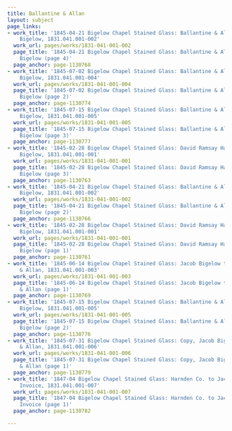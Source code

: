 ```yaml
---
title: Ballantine & Allan
layout: subject
page_links:
- work_title: '1845-04-21 Bigelow Chapel Stained Glass: Ballantine & Allan to Jacob
    Bigelow, 1831.041.001-002'
  work_url: pages/works/1831-041-001-002
  page_title: '1845-04-21 Bigelow Chapel Stained Glass: Ballantine & Allan to Jacob
    Bigelow (page 4)'
  page_anchor: page-1130768
- work_title: '1845-07-02 Bigelow Chapel Stained Glass: Ballantine & Allan to Jacob
    Bigelow, 1831.041.001-004'
  work_url: pages/works/1831-041-001-004
  page_title: '1845-07-02 Bigelow Chapel Stained Glass: Ballantine & Allan to Jacob
    Bigelow (page 2)'
  page_anchor: page-1130774
- work_title: '1845-07-15 Bigelow Chapel Stained Glass: Ballantine & Allan to Jacob
    Bigelow, 1831.041.001-005'
  work_url: pages/works/1831-041-001-005
  page_title: '1845-07-15 Bigelow Chapel Stained Glass: Ballantine & Allan to Jacob
    Bigelow (page 3)'
  page_anchor: page-1130777
- work_title: '1845-02-28 Bigelow Chapel Stained Glass: David Ramsay Hay to Jacob
    Bigelow, 1831.041.001-001'
  work_url: pages/works/1831-041-001-001
  page_title: '1845-02-28 Bigelow Chapel Stained Glass: David Ramsay Hay to Jacob
    Bigelow (page 3)'
  page_anchor: page-1130763
- work_title: '1845-04-21 Bigelow Chapel Stained Glass: Ballantine & Allan to Jacob
    Bigelow, 1831.041.001-002'
  work_url: pages/works/1831-041-001-002
  page_title: '1845-04-21 Bigelow Chapel Stained Glass: Ballantine & Allan to Jacob
    Bigelow (page 2)'
  page_anchor: page-1130766
- work_title: '1845-02-28 Bigelow Chapel Stained Glass: David Ramsay Hay to Jacob
    Bigelow, 1831.041.001-001'
  work_url: pages/works/1831-041-001-001
  page_title: '1845-02-28 Bigelow Chapel Stained Glass: David Ramsay Hay to Jacob
    Bigelow (page 1)'
  page_anchor: page-1130761
- work_title: '1845-06-14 Bigelow Chapel Stained Glass: Jacob Bigelow to Ballantine
    & Allan, 1831.041.001-003'
  work_url: pages/works/1831-041-001-003
  page_title: '1845-06-14 Bigelow Chapel Stained Glass: Jacob Bigelow to Ballantine
    & Allan (page 1)'
  page_anchor: page-1130769
- work_title: '1845-07-15 Bigelow Chapel Stained Glass: Ballantine & Allan to Jacob
    Bigelow, 1831.041.001-005'
  work_url: pages/works/1831-041-001-005
  page_title: '1845-07-15 Bigelow Chapel Stained Glass: Ballantine & Allan to Jacob
    Bigelow (page 2)'
  page_anchor: page-1130776
- work_title: '1845-07-31 Bigelow Chapel Stained Glass: Copy, Jacob Bigelow to Ballantine
    & Allan, 1831.041.001-006'
  work_url: pages/works/1831-041-001-006
  page_title: '1845-07-31 Bigelow Chapel Stained Glass: Copy, Jacob Bigelow to Ballantine
    & Allan (page 1)'
  page_anchor: page-1130779
- work_title: '1847-04 Bigelow Chapel Stained Glass: Harnden Co. to Jacob Bigelow_Shipping
    Invoice, 1831.041.001-007'
  work_url: pages/works/1831-041-001-007
  page_title: '1847-04 Bigelow Chapel Stained Glass: Harnden Co. to Jacob Bigelow_Shipping
    Invoice (page 1)'
  page_anchor: page-1130782

---
```

